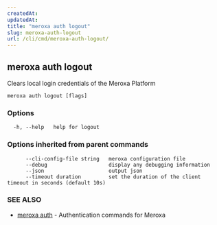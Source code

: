 ```yaml
---
createdAt: 
updatedAt: 
title: "meroxa auth logout"
slug: meroxa-auth-logout
url: /cli/cmd/meroxa-auth-logout/
---
```

## meroxa auth logout

Clears local login credentials of the Meroxa Platform

```
meroxa auth logout [flags]
```

### Options

```
  -h, --help   help for logout
```

### Options inherited from parent commands

```
      --cli-config-file string   meroxa configuration file
      --debug                    display any debugging information
      --json                     output json
      --timeout duration         set the duration of the client timeout in seconds (default 10s)
```

### SEE ALSO

* [meroxa auth](/cli/cmd/meroxa-auth/)	 - Authentication commands for Meroxa

